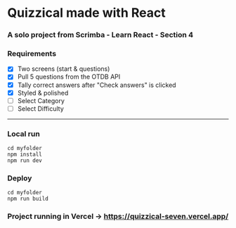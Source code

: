 # Quizzical made with React

### A solo project from Scrimba - Learn React - Section 4

### Requirements
- [X] Two screens (start & questions)
- [X] Pull 5 questions from the OTDB API
- [X] Tally correct answers after "Check answers" is clicked
- [X] Styled & polished
- [ ] Select Category
- [ ] Select Difficulty

---

### Local run
``` 
cd myfolder
npm install
npm run dev
```

### Deploy
``` 
cd myfolder
npm run build
```

### Project running in Vercel -> https://quizzical-seven.vercel.app/
